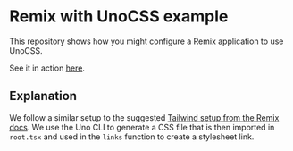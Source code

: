 # Remix with UnoCSS example

This repository shows how you might configure a Remix application to use UnoCSS.

See it in action [here](https://remix-uno-example.vercel.app/).

## Explanation

We follow a similar setup to the suggested [Tailwind setup from the Remix docs](https://remix.run/docs/en/v1/guides/styling#tailwind-css). We use the Uno CLI to generate a CSS file that is then imported in `root.tsx` and used in the `links` function to create a stylesheet link.
